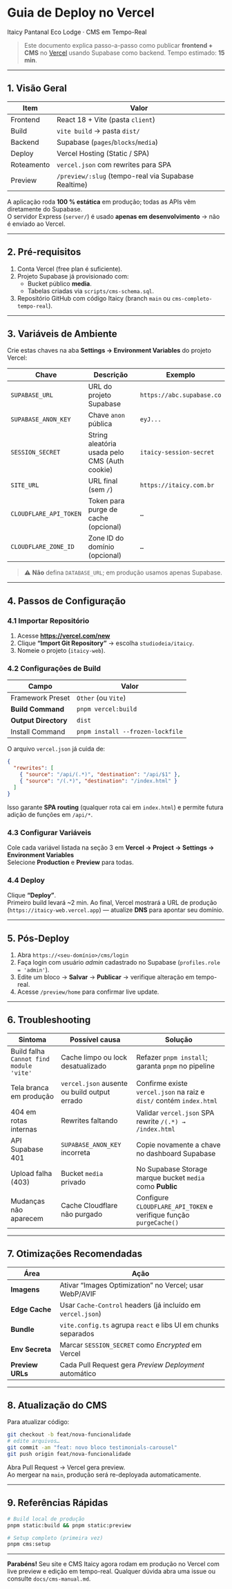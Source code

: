 # Guia de Deploy no Vercel  
Itaicy Pantanal Eco Lodge · CMS em Tempo-Real

> Este documento explica passo-a-passo como publicar **frontend + CMS** no [Vercel](https://vercel.com) usando Supabase como backend. Tempo estimado: **15 min**.

---

## 1. Visão Geral

| Item | Valor |
|------|-------|
| Frontend | React 18 + Vite (pasta `client`) |
| Build | `vite build` → pasta `dist/` |
| Backend | Supabase (`pages`/`blocks`/`media`) |
| Deploy | Vercel Hosting (Static / SPA) |
| Roteamento | `vercel.json` com rewrites para SPA |
| Preview | `/preview/:slug` (tempo-real via Supabase Realtime) |

A aplicação roda **100 % estática** em produção; todas as APIs vêm diretamente do Supabase.  
O servidor Express (`server/`) é usado **apenas em desenvolvimento** → não é enviado ao Vercel.

---

## 2. Pré-requisitos

1. Conta Vercel (free plan é suficiente).  
2. Projeto Supabase já provisionado com:
   - Bucket público **media**.
   - Tabelas criadas via `scripts/cms-schema.sql`.
3. Repositório GitHub com código Itaicy (branch `main` ou `cms-completo-tempo-real`).

---

## 3. Variáveis de Ambiente

Crie estas chaves na aba **Settings → Environment Variables** do projeto Vercel:

| Chave | Descrição | Exemplo |
|-------|-----------|---------|
| `SUPABASE_URL` | URL do projeto Supabase | `https://abc.supabase.co` |
| `SUPABASE_ANON_KEY` | Chave `anon` pública | `eyJ...` |
| `SESSION_SECRET` | String aleatória usada pelo CMS (Auth cookie) | `itaicy-session-secret` |
| `SITE_URL` | URL final (sem `/`) | `https://itaicy.com.br` |
| `CLOUDFLARE_API_TOKEN` | Token para purge de cache (opcional) | `…` |
| `CLOUDFLARE_ZONE_ID` | Zone ID do domínio (opcional) | `…` |

> ⚠️ **Não** defina `DATABASE_URL`; em produção usamos apenas Supabase.

---

## 4. Passos de Configuração

### 4.1 Importar Repositório

1. Acesse **https://vercel.com/new**  
2. Clique **“Import Git Repository”** → escolha `studiodeia/itaicy`.  
3. Nomeie o projeto (`itaicy-web`).  

### 4.2 Configurações de Build

| Campo | Valor |
|-------|-------|
| Framework Preset | `Other` (ou `Vite`) |
| **Build Command** | `pnpm vercel:build` |
| **Output Directory** | `dist` |
| Install Command | `pnpm install --frozen-lockfile` |

O arquivo `vercel.json` já cuida de:
```json
{
  "rewrites": [
    { "source": "/api/(.*)", "destination": "/api/$1" },
    { "source": "/(.*)", "destination": "/index.html" }
  ]
}
```
Isso garante **SPA routing** (qualquer rota cai em `index.html`) e permite futura adição de funções em `/api/*`.

### 4.3 Configurar Variáveis

Cole cada variável listada na seção 3 em **Vercel → Project → Settings → Environment Variables**  
Selecione **Production** e **Preview** para todas.

### 4.4 Deploy

Clique **“Deploy”**.  
Primeiro build levará ~2 min. Ao final, Vercel mostrará a URL de produção (`https://itaicy-web.vercel.app`) — atualize **DNS** para apontar seu domínio.

---

## 5. Pós-Deploy

1. Abra `https://<seu-domínio>/cms/login`  
2. Faça login com usuário _admin_ cadastrado no Supabase (`profiles.role = 'admin'`).  
3. Edite um bloco → **Salvar** → **Publicar** → verifique alteração em tempo-real.  
4. Acesse `/preview/home` para confirmar live update.

---

## 6. Troubleshooting

| Sintoma | Possível causa | Solução |
|---------|---------------|---------|
| Build falha `Cannot find module 'vite'` | Cache limpo ou lock desatualizado | Refazer `pnpm install`; garanta `pnpm` no pipeline |
| Tela branca em produção | `vercel.json` ausente ou build output errado | Confirme existe `vercel.json` na raiz e `dist/` contém `index.html` |
| 404 em rotas internas | Rewrites faltando | Validar `vercel.json` SPA rewrite `/(.*) → /index.html` |
| API Supabase 401 | `SUPABASE_ANON_KEY` incorreta | Copie novamente a chave no dashboard Supabase |
| Upload falha (403) | Bucket `media` privado | No Supabase Storage marque bucket `media` como **Public** |
| Mudanças não aparecem | Cache Cloudflare não purgado | Configure `CLOUDFLARE_API_TOKEN` e verifique função `purgeCache()` |

---

## 7. Otimizações Recomendadas

| Área | Ação |
|------|------|
| **Imagens** | Ativar “Images Optimization” no Vercel; usar WebP/AVIF |
| **Edge Cache** | Usar `Cache-Control` headers (já incluído em `vercel.json`) |
| **Bundle** | `vite.config.ts` agrupa `react` e libs UI em chunks separados |
| **Env Secreta** | Marcar `SESSION_SECRET` como _Encrypted_ em Vercel |
| **Preview URLs** | Cada Pull Request gera _Preview Deployment_ automático |

---

## 8. Atualização do CMS

Para atualizar código:

```bash
git checkout -b feat/nova-funcionalidade
# edite arquivos…
git commit -am "feat: novo bloco testimonials-carousel"
git push origin feat/nova-funcionalidade
```

Abra Pull Request → Vercel gera preview.  
Ao mergear na `main`, produção será re-deployada automaticamente.

---

## 9. Referências Rápidas

```bash
# Build local de produção
pnpm static:build && pnpm static:preview

# Setup completo (primeira vez)
pnpm cms:setup
```

---

**Parabéns!** Seu site e CMS Itaicy agora rodam em produção no Vercel com live preview e edição em tempo-real. Qualquer dúvida abra uma issue ou consulte `docs/cms-manual.md`.
